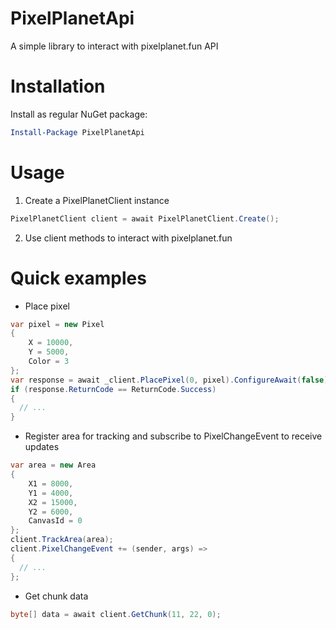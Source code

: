 # PixelPlanetApi
A simple library to interact with pixelplanet.fun API

# Installation
Install as regular NuGet package:
``` PowerShell
Install-Package PixelPlanetApi
```

# Usage

1. Create a PixelPlanetClient instance

``` C#
PixelPlanetClient client = await PixelPlanetClient.Create();
```

2. Use client methods to interact with pixelplanet.fun

# Quick examples

* Place pixel

``` C#
var pixel = new Pixel
{
    X = 10000,
    Y = 5000,
    Color = 3
};
var response = await _client.PlacePixel(0, pixel).ConfigureAwait(false);
if (response.ReturnCode == ReturnCode.Success)
{
  // ...
}
```

* Register area for tracking and subscribe to PixelChangeEvent to receive updates

``` C#
var area = new Area
{
    X1 = 8000,
    Y1 = 4000,
    X2 = 15000,
    Y2 = 6000,
    CanvasId = 0
};
client.TrackArea(area);
client.PixelChangeEvent += (sender, args) => 
{
  // ...
};
```

* Get chunk data 

``` C#
byte[] data = await client.GetChunk(11, 22, 0);
```
